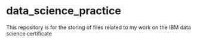 # data_science_practice
This repository is for the storing of files related to my work on the IBM data science certificate
